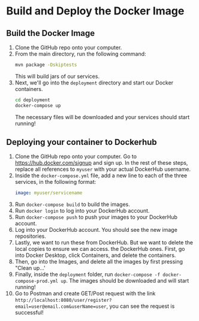 # Build and Deploy the Docker Image
## Build the Docker Image
1. Clone the GitHub repo onto your computer.
2. From the main directory, run the following command:
   ```bash
   mvn package -Dskiptests
   ```
   This will build jars of our services.
3. Next, we'll go into the `deployment` directory and start our Docker containers.
   ```bash
   cd deployment
   docker-compose up
   ```
   The necessary files will be downloaded and your services should start running!

## Deploying your container to Dockerhub


1. Clone the GitHub repo onto your computer. Go to https://hub.docker.com/signup and sign up. In the rest of these steps, replace
      all references to `myuser` with your actual DockerHub username.
2. Inside the `docker-compose.yml` file, add a new line to each of the three services, in the following
   format:
   ```yml
   image: myuser/servicename
   ```
3. Run `docker-compose build` to build the images.
2. Run `docker login` to log into your DockerHub account.
3. Run `docker-compose push` to push your images to your DockerHub account.
4. Log into your DockerHub account. You should see the new image repositories.
5. Lastly, we want to run these from DockerHub. But we want to delete the local copies to ensure we can access.
   the DockerHub ones. First, go into Docker Desktop, click Containers, and delete the containers.
6. Then, go into the Images, and delete all the images by first pressing "Clean up...'
7. Finally, inside the `deployment` folder, run `docker-compose -f docker-compose-prod.yml up`. The images should be downloaded and will start running!
8. Go to Postman and create GET/Post request with the link `http://localhost:8080/user/register?email=user@email.com&userName=user`, you can see the request is successful!

